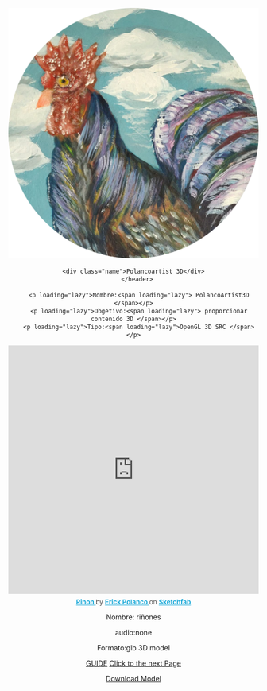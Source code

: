 <!DOCTYPE html>
</html>
<html lang="en">
<head>
    <meta charset="UTF-8">
    <meta http-equiv="X-UA-Compatible" content="IE=edge">
    <meta name="viewport" content="width=device-width, initial-scale=1.0">
    <link rel="stylesheet" href="polancoartist.css">
    <link rel="stylesheet" href="View.scss">
    <link href="https://vjs.zencdn.net/7.15.4/video-js.css" rel="stylesheet" />
    <link rel="stylesheet" href="normalize.css"> 
    <script src="https://cdn.jsdelivr.net/npm/pace-js@latest/pace.min.js"></script>
    <link rel="stylesheet" href="https://cdn.jsdelivr.net/npm/pace-js@latest/pace-theme-default.min.css">
   
</head>
<body >

    
<header>
  

<!--este es tu contador-->
<a class="responsive-logo" href="https://www.instagram.com/polancoartist/?hl=es " target="_blank"><img src="polancoartistlogo.PNG" ></a>
<div class="statistics"></div>
<!--aqui empieza tu pagina-->
 
  <!--perfil--> 
  <div class="perfil"></div>
      <!--Nombre-->      

    <div class="name">Polancoartist 3D</div>
       </header> 

       <p loading="lazy">Nombre:<span loading="lazy"> PolancoArtist3D </span></p>
       <p loading="lazy">Obgetivo:<span loading="lazy"> proporcionar contenido 3D </span></p>
       <p loading="lazy">Tipo:<span loading="lazy">OpenGL 3D SRC </span></p>


<!--modelo t3D-->


<div class="responsive-sketchfab-embed-wrapper"> <iframe width="100%" height="500" title="Rinon" frameborder="0" allowfullscreen mozallowfullscreen="true" webkitallowfullscreen="true" allow="autoplay; fullscreen; xr-spatial-tracking" xr-spatial-tracking execution-while-out-of-viewport execution-while-not-rendered web-share src="https://sketchfab.com/models/b83e07bb7b35413dafd1fad8b942e7a1/embed"> </iframe> <p style="font-size: 13px; font-weight: normal; margin: 5px; color: #4A4A4A;"> <a href="https://sketchfab.com/3d-models/rinon-b83e07bb7b35413dafd1fad8b942e7a1?utm_medium=embed&utm_campaign=share-popup&utm_content=b83e07bb7b35413dafd1fad8b942e7a1" target="_blank" style="font-weight: bold; color: #1CAAD9;"> Rinon </a> by <a href="https://sketchfab.com/bizarrecartoon?utm_medium=embed&utm_campaign=share-popup&utm_content=b83e07bb7b35413dafd1fad8b942e7a1" target="_blank" style="font-weight: bold; color: #1CAAD9;"> Erick Polanco </a> on <a href="https://sketchfab.com?utm_medium=embed&utm_campaign=share-popup&utm_content=b83e07bb7b35413dafd1fad8b942e7a1" target="_blank" style="font-weight: bold; color: #1CAAD9;">Sketchfab</a></p></div>
<p loading="lazy">Nombre:<span loading="lazy"> riñones </span></p>
<p>audio:<span loading="lazy">none</span></p>
<p>Formato:<span loading="lazy">glb 3D model</span></p>


<!--Guide-->
<div class="responsive" loading="lazy">
  <a class="responsive-btn" href="https://erickpolancoh.github.io/Guide/">GUIDE</a>
  <a class="responsive-btn" href="https://erickpolancoh.github.io/Polan3Dvewer/">Click to the next Page</a>
</div>


<a class="btn" href="Rinon.glb" download="rinon.glb" title="Download">Download Model</a>

<script src="polancoartists.js"></script>     
<script src="https://code.createjs.com/1.0.0/createjs.min.js "></script> 
 </body>
</html>


                         
                                                       
                          
